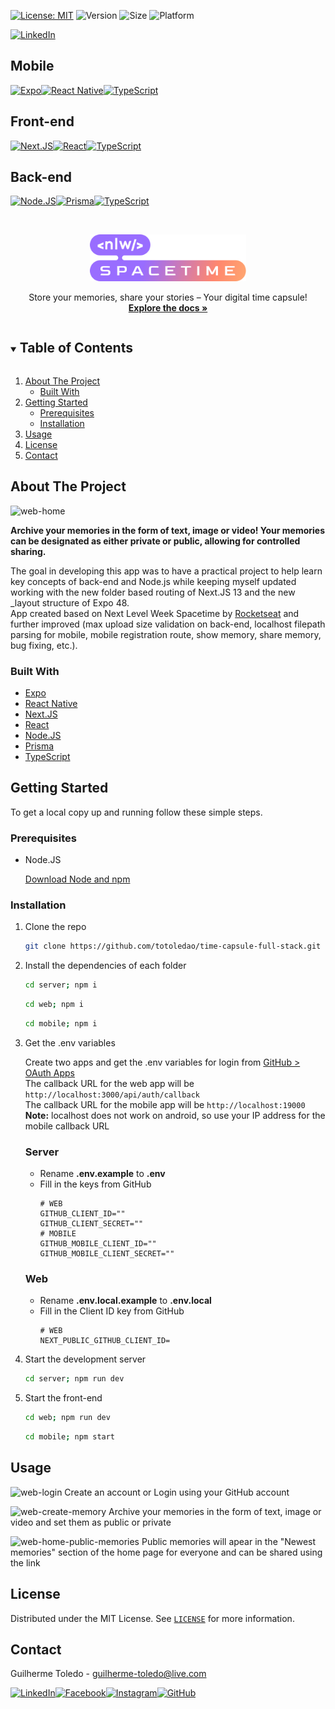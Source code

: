 [![License: MIT][license-shield]][license-url]
![Version](https://img.shields.io/badge/version-1.0.0-6bd4a7)
![Size](https://img.shields.io/github/repo-size/totoledao/time-capsule-full-stack)
![Platform](https://img.shields.io/badge/platform-Web%20%7C%20Android%20%7C%20iOS-7F00FF)

[![LinkedIn][linkedin-shield]][linkedin-url]

## Mobile

[![Expo][expo-shield]][expo-url][![React Native][reactnative-shield]][reactnative-url][![TypeScript][typescript-shield]][typescript-url]

## Front-end

[![Next.JS][nextjs-shield]][nextjs-url][![React][react-shield]][react-url][![TypeScript][typescript-shield]][typescript-url]

## Back-end

[![Node.JS][nodejs-shield]][nodejs-url][![Prisma][prisma-shield]][prisma-url][![TypeScript][typescript-shield]][typescript-url]

<!-- PROJECT LOGO -->
<br />
<p align="center">
  <a href="https://github.com/totoledao/time-capsule-full-stack">
    <img src="web\src\assets\logo.svg" alt="SpaceTime Logo" width="250">
  </a>
  
  <p align="center">
    Store your memories, share your stories – Your digital time capsule!
    <br />
    <a href="https://github.com/totoledao/time-capsule-full-stack"><strong>Explore the docs »</strong></a>    
  </p>
</p>

<!-- TABLE OF CONTENTS -->
<details open="open">
  <summary><h2 style="display: inline-block">Table of Contents</h2></summary>
  <ol>
    <li>
      <a href="#about-the-project">About The Project</a>
      <ul>
        <li><a href="#built-with">Built With</a></li>
      </ul>
    </li>
    <li>
      <a href="#getting-started">Getting Started</a>
      <ul>
        <li><a href="#prerequisites">Prerequisites</a></li>
        <li><a href="#installation">Installation</a></li>
      </ul>
    </li>    
    <li><a href="#usage">Usage</a></li>
    <li><a href="#license">License</a></li>
    <li><a href="#contact">Contact</a></li>    
  </ol>
</details>

<!-- ABOUT THE PROJECT -->

## About The Project

![web-home](https://github.com/totoledao/totoledao/assets/40635662/11f0d79a-6733-4daa-b501-9a397c0ed065)

**Archive your memories in the form of text, image or video! Your memories can be designated as either private or public, allowing for controlled sharing.**

The goal in developing this app was to have a practical project to help learn key concepts of back-end and Node.js while keeping myself updated working with the new folder based routing of Next.JS 13 and the new \_layout structure of Expo 48.
<br>App created based on Next Level Week Spacetime by [Rocketseat](https://rocketseat.com.br/) and further improved (max upload size validation on back-end, localhost filepath parsing for mobile, mobile registration route, show memory, share memory, bug fixing, etc.).

### Built With

- [Expo][expo-url]
- [React Native][reactnative-url]
- [Next.JS][nextjs-url]
- [React][react-shield]
- [Node.JS][nodejs-url]
- [Prisma][prisma-url]
- [TypeScript][typescript-url]

<!-- GETTING STARTED -->

## Getting Started

To get a local copy up and running follow these simple steps.

### Prerequisites

- Node.JS

  [Download Node and npm](https://nodejs.org/)

### Installation

1. Clone the repo
   ```sh
   git clone https://github.com/totoledao/time-capsule-full-stack.git
   ```
2. Install the dependencies of each folder
   ```sh
   cd server; npm i
   ```
   ```sh
   cd web; npm i
   ```
   ```sh
   cd mobile; npm i
   ```
3. Get the .env variables

   Create two apps and get the .env variables for login from [GitHub > OAuth Apps](https://github.com/settings/developers)<br>
   The callback URL for the web app will be `http://localhost:3000/api/auth/callback`
   <br>
   The callback URL for the mobile app will be `http://localhost:19000`
   <br>
   **Note:** localhost does not work on android, so use your IP address for the mobile callback URL

   ### Server

   - Rename **.env.example** to **.env**
   - Fill in the keys from GitHub
     ```
     # WEB
     GITHUB_CLIENT_ID=""
     GITHUB_CLIENT_SECRET=""
     # MOBILE
     GITHUB_MOBILE_CLIENT_ID=""
     GITHUB_MOBILE_CLIENT_SECRET=""
     ```

   ### Web

   - Rename **.env.local.example** to **.env.local**
   - Fill in the Client ID key from GitHub
     ```
     # WEB
     NEXT_PUBLIC_GITHUB_CLIENT_ID=
     ```

4. Start the development server
   ```sh
   cd server; npm run dev
   ```
5. Start the front-end
   ```sh
   cd web; npm run dev
   ```
   ```sh
   cd mobile; npm start
   ```

<!-- USAGE EXAMPLES -->

## Usage

![web-login](https://github.com/totoledao/totoledao/assets/40635662/60743232-836d-4190-96bc-828b88c560ed)
Create an account or Login using your GitHub account

![web-create-memory](https://github.com/totoledao/totoledao/assets/40635662/e060ea32-331d-401f-915e-fd4f346116e9)
Archive your memories in the form of text, image or video and set them as public or private

![web-home-public-memories](https://github.com/totoledao/totoledao/assets/40635662/251a7a50-423f-41d2-8f3d-41077d68dce0)
Public memories will apear in the "Newest memories" section of the home page for everyone and can be shared using the link

<!-- LICENSE -->

## License

Distributed under the MIT License. See [`LICENSE`][license-url] for more information.

<!-- CONTACT -->

## Contact

Guilherme Toledo - guilherme-toledo@live.com

[![LinkedIn](https://img.shields.io/badge/LinkedIn-0077B5?style=for-the-badge&logo=linkedin&logoColor=white)](https://www.linkedin.com/in/guilhermemtoledo/)[![Facebook](https://img.shields.io/badge/Facebook-1877F2?style=for-the-badge&logo=facebook&logoColor=white)](https://www.facebook.com/totoledao)[![Instagram](https://img.shields.io/badge/Instagram-E4405F?style=for-the-badge&logo=instagram&logoColor=white)](https://www.instagram.com/totoledao)[![GitHub](https://img.shields.io/badge/GitHub-100000?style=for-the-badge&logo=github&logoColor=whit)](https://www.github.com/totoledao)

<!-- MARKDOWN LINKS & IMAGES -->
<!-- https://www.markdownguide.org/basic-syntax/#reference-style-links -->

[license-shield]: https://img.shields.io/badge/License-MIT-blue.svg
[license-url]: https://github.com/totoledao/gameplay-app/blob/main/MIT-LICENSE.txt
[linkedin-shield]: https://img.shields.io/badge/-LinkedIn-black.svg?style=for-the-badge&logo=linkedin&colorB=0e76a8
[linkedin-url]: http://www.linkedin.com/in/guilhermemtoledo
[expo-shield]: https://img.shields.io/badge/Expo-fff?style=for-the-badge&logo=expo&logoColor=000
[expo-url]: https://expo.dev/
[reactnative-shield]: https://img.shields.io/badge/React_Native-20232A?style=for-the-badge&logo=react&logoColor=61DAFB
[reactnative-url]: https://reactnative.dev/
[nextjs-shield]: https://img.shields.io/badge/Next.js-000?logo=nextdotjs&logoColor=fff&style=for-the-badge
[nextjs-url]: https://nextjs.org/
[react-shield]: https://img.shields.io/badge/React-20232A?style=for-the-badge&logo=react&logoColor=61DAFB
[react-url]: https://react.dev/
[typescript-shield]: https://img.shields.io/badge/TypeScript-007ACC?style=for-the-badge&logo=typescript&logoColor=white
[typescript-url]: https://www.typescriptlang.org/
[nodejs-shield]: https://img.shields.io/badge/Node.js-43853D?style=for-the-badge&logo=node.js&logoColor=white
[nodejs-url]: https://nodejs.org/
[prisma-shield]: https://img.shields.io/badge/Prisma-fff?style=for-the-badge&logo=Prisma&logoColor=2d3748
[prisma-url]: https://www.prisma.io/
